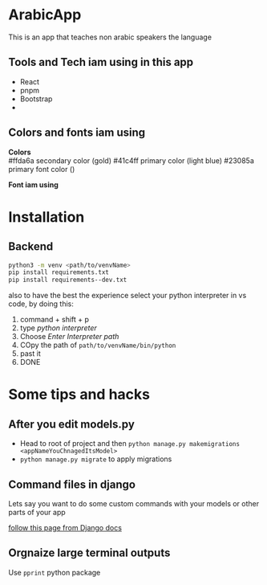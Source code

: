 # ArabicApp

This is an app that teaches non arabic speakers the language

## Tools and Tech iam using in this app

- React
- pnpm
- Bootstrap
-

## Colors and fonts iam using

**Colors**  
#ffda6a secondary color (gold)
#41c4ff primary color (light blue)
#23085a primary font color ()

**Font iam using**

<link href="https://fonts.cdnfonts.com/css/british-council-sans" rel="stylesheet">

# Installation

## Backend

```bash
python3 -m venv <path/to/venvName>
pip install requirements.txt
pip install requirements--dev.txt
```

also to have the best the experience select your python interpreter in vs code, by doing this:

1. command + shift + p
2. type _python interpreter_
3. Choose _Enter Interpreter path_
4. COpy the path of `path/to/venvName/bin/python`
5. past it
6. DONE

# Some tips and hacks

## After you edit models.py

- Head to root of project and then `python manage.py makemigrations <appNameYouChnagedItsModel>`
- `python manage.py migrate` to apply migrations

## Command files in django

Lets say you want to do some custom commands with your models or other parts of your app

[follow this page from Django docs](https://docs.djangoproject.com/en/5.0/howto/custom-management-commands/)

## Orgnaize large terminal outputs

Use `pprint` python package

